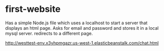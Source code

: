 # first-website
Has a simple Node.js file which uses a localhost to start a server that displays an html page. Asks for email and password and stores it in a local mysql server. redirects to a different page. 

http://westtest-env.x3yhpmgazr.us-west-1.elasticbeanstalk.com/chat.html
